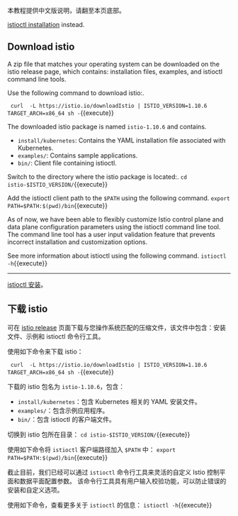 本教程提供中文版说明，请翻至本页底部。

[istioctl installation](https://istio.io/docs/setup/install/istioctl/) instead.

## Download istio

A zip file that matches your operating system can be downloaded on the istio release page, which contains: installation files, examples, and istioctl command line tools.

Use the following command to download istio:.

` curl  -L https://istio.io/downloadIstio | ISTIO_VERSION=1.10.6  TARGET_ARCH=x86_64 sh -`{{execute}}

The downloaded istio package is named `istio-1.10.6` and contains.

- `install/kubernetes`: Contains the YAML installation file associated with Kubernetes.
- `examples/`: Contains sample applications.
- `bin/`: Client file containing istioctl.

Switch to the directory where the istio package is located:.
`cd istio-$ISTIO_VERSION/`{{execute}}

Add the istioctl client path to the `$PATH` using the following command.
`export PATH=$PATH:$(pwd)/bin`{{execute}}

As of now, we have been able to flexibly customize Istio control plane and data plane configuration parameters using the istioctl command line tool. The command line tool has a user input validation feature that prevents incorrect installation and customization options.

See more information about istioctl using the following command.
`istioctl -h`{{execute}}

---

[istioctl 安装](https://istio.io/zh/docs/setup/install/istioctl/)。

## 下载 istio

可在 [istio release](https://github.com/istio/istio/releases/tag/1.10.6) 页面下载与您操作系统匹配的压缩文件，该文件中包含：安装文件、示例和 istioctl 命令行工具。

使用如下命令来下载 istio：


` curl  -L https://istio.io/downloadIstio | ISTIO_VERSION=1.10.6  TARGET_ARCH=x86_64 sh -`{{execute}}

下载的 istio 包名为 `istio-1.10.6`，包含：
- `install/kubernetes`：包含 Kubernetes 相关的 YAML 安装文件。
- `examples/`：包含示例应用程序。
- `bin/`：包含 istioctl 的客户端文件。

切换到 istio 包所在目录：
`cd istio-$ISTIO_VERSION/`{{execute}}

使用如下命令将 `istioctl` 客户端路径加入 `$PATH` 中：
`export PATH=$PATH:$(pwd)/bin`{{execute}}

截止目前，我们已经可以通过 `istioctl` 命令行工具来灵活的自定义 Istio 控制平面和数据平面配置参数。 该命令行工具具有用户输入校验功能，可以防止错误的安装和自定义选项。

使用如下命令，查看更多关于 `istioctl` 的信息：
`istioctl -h`{{execute}}
